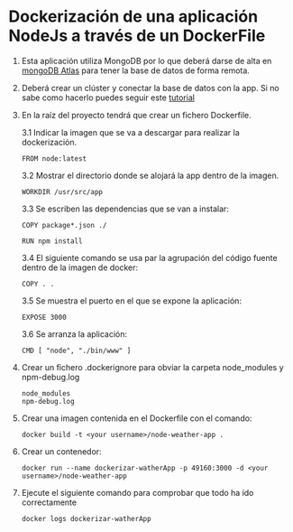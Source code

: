# Dockerización de una aplicación NodeJs a través de un DockerFile

1. Esta aplicación utiliza MongoDB por lo que deberá darse de alta en [mongoDB Atlas](https://www.mongodb.com/cloud/atlas) para tener la base de datos de forma remota. 

2. Deberá crear un clúster y conectar la base de datos con la app. Si no sabe como hacerlo puedes seguir este [tutorial](https://codeforgeek.com/mongodb-atlas-node-js)

3. En la raíz del proyecto tendrá que crear un fichero Dockerfile.

    3.1 Indicar la imagen que se va a descargar para realizar la dockerización.
    ```
    FROM node:latest
    ```
      
    3.2 Mostrar el directorio donde se alojará la app dentro de la imagen.
    ```
    WORKDIR /usr/src/app
    ```

    3.3 Se escriben las dependencias que se van a instalar:
    ```
    COPY package*.json ./
        
    RUN npm install
    ```
        
    3.4 El siguiente comando se usa par la agrupación del código fuente dentro de la imagen de docker:
    ```   
    COPY . .
    ```
        
    3.5 Se muestra el puerto en el que se expone la aplicación:
    ```   
    EXPOSE 3000
    ```

    3.6 Se arranza la aplicación:
    ```
    CMD [ "node", "./bin/www" ]
    ```

4. Crear un fichero .dockerignore para obviar la carpeta node_modules y npm-debug.log
    ```
    node_modules
    npm-debug.log
    ```
  
5. Crear una imagen contenida en el Dockerfile con el comando:
    ```
    docker build -t <your username>/node-weather-app .
    ```
 
6. Crear un contenedor:
    ```
    docker run --name dockerizar-watherApp -p 49160:3000 -d <your username>/node-weather-app
    ```

7. Ejecute el siguiente comando para comprobar que todo ha ído correctamente
   ```
   docker logs dockerizar-watherApp
   ```